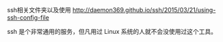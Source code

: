 ssh相关文件夹以及使用
http://daemon369.github.io/ssh/2015/03/21/using-ssh-config-file

ssh 是个非常通用的服务，但凡用过 Linux 系统的人就不会没使用过这个工具。